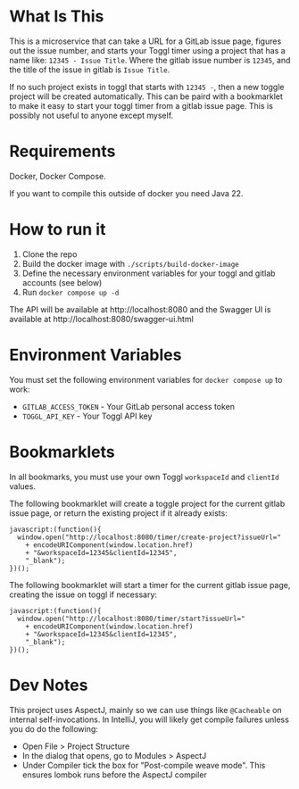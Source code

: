 # What Is This

This is a microservice that can take a URL for a GitLab issue page, figures out the issue number, and starts your Toggl
timer using a project that has a name like: `12345 - Issue Title`. Where the gitlab issue number is `12345`, and the
title of the issue in gitlab is `Issue Title`.

If no such project exists in toggl that starts with `12345 -`, then a new toggle project will be created automatically. 
This can be paird with a bookmarklet to make it easy to start your toggl timer from a gitlab issue page.  This is
possibly not useful to anyone except myself.

# Requirements

Docker, Docker Compose.

If you want to compile this outside of docker you need Java 22.

# How to run it

1. Clone the repo
2. Build the docker image with `./scripts/build-docker-image`
3. Define the necessary environment variables for your toggl and gitlab accounts (see below)
4. Run `docker compose up -d`

The API will be available at http://localhost:8080 and the Swagger UI is available at
http://localhost:8080/swagger-ui.html

# Environment Variables

You must set the following environment variables for `docker compose up` to work:

- `GITLAB_ACCESS_TOKEN` - Your GitLab personal access token
- `TOGGL_API_KEY` - Your Toggl API key

# Bookmarklets

In all bookmarks, you must use your own Toggl `workspaceId` and `clientId`
values.

The following bookmarklet will create a toggle project for the current gitlab
issue page, or return the existing project if it already exists:

```
javascript:(function(){
  window.open("http://localhost:8080/timer/create-project?issueUrl="
    + encodeURIComponent(window.location.href)
    + "&workspaceId=12345&clientId=12345",
    "_blank");
})();
```

The following bookmarklet will start a timer for the current gitlab issue page, creating the issue on toggl if
necessary:

```
javascript:(function(){
  window.open("http://localhost:8080/timer/start?issueUrl="
    + encodeURIComponent(window.location.href)
    + "&workspaceId=12345&clientId=12345",
    "_blank");
})();
```

# Dev Notes

This project uses AspectJ, mainly so we can use things like `@Cacheable` on
internal self-invocations.  In IntelliJ, you will likely get compile failures
unless you do do the following:

- Open File > Project Structure
- In the dialog that opens, go to Modules > AspectJ
- Under Compiler tick the box for "Post-compile weave mode".  This ensures
  lombok runs before the AspectJ compiler
